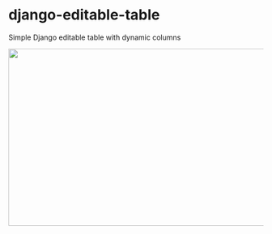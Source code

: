 # django-editable-table
Simple Django editable table with dynamic columns

<p align="center">
  <img width="600" height="350" src="https://github.com/sleep3r/django-editable-table/raw/master/img/table.jpg">
</p>
